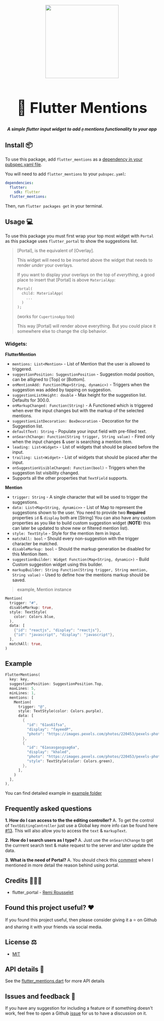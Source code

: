 <p align="center">
  <img src="https://i.imgur.com/JVM530f.png" width="240" />
  <h1 align="center" style="font-size: 48px;">📛 Flutter Mentions</h1>
  <h5 align="center">A simple flutter input widget to add <code>@</code> mentions functionality to your app</h5>
</p>

## Install 📦

To use this package, add `flutter_mentions` as a [dependency in your pubspec.yaml file](https://flutter.io/platform-plugins/).

You will need to add `flutter_mentions` to your `pubspec.yaml`:

```yaml
dependencies:
  flutter:
    sdk: flutter
  flutter_mentions:
```

Then, run `flutter packages get` in your terminal.

## Usage 💻

To use this package you must first wrap your top most widget with `Portal` as this package uses `flutter_portal` to show the suggestions list.

> [Portal], is the equivalent of [Overlay].
>
> This widget will need to be inserted above the widget that needs to render
> _under_ your overlays.
>
> If you want to display your overlays on the top of _everything_, a good place
> to insert that [Portal] is above `MaterialApp`:
>
> ```dart
> Portal(
>   child: MaterialApp(
>     ...
>   )
> );
> ```
>
> (works for `CupertinoApp` too)
>
> This way [Portal] will render above everything. But you could place it
> somewhere else to change the clip behavior.

### Widgets:

**FlutterMention**

- `mentions: List<Mention>` - List of Mention that the user is allowed to triggered.
- `suggestionPosition: SuggestionPosition` - Suggestion modal position, can be alligned to [Top] or [Bottom].
- `onMentionAdd: Function(Map<String, dynamic>)` - Triggers when the suggestion was added by tapping on suggestion.
- `suggestionListHeight: double` - Max height for the suggestion list. Defaults for 300.0.
- `onMarkupChanged: Function(String)` - A Functioned which is triggered when ever the input changes but with the markup of the selected mentions.
- `suggestionListDecoration: BoxDecoration` - Decoration for the Suggestion list.
- `defaultText: String` - Populate your input field with pre-filled text.
- `onSearchChange: Function(String trigger, String value)` - Fired only when the input changes & user is searching a mention item.
- `leading: List<Widget>` - List of widgets that should be placed before the input.
- `trailing: List<Widget>` - List of widgets that should be placed after the input.
- `onSuggestionVisibleChanged: Function(bool)` - Triggers when the suggestion list visibility changed.
- Supports all the other properties that `TextField` supports.

**Mention**

- `trigger: String` - A single character that will be used to trigger the suggestions.
- `data: List<Map<String, dynamic>>` - List of Map to represent the suggestions shown to the user. You need to provide two **Required** properties `id` & `display` both are [String] You can also have any custom properties as you like to build custom suggestion widget (**NOTE:** this can later be updated to show new or filtered mention list).
- `style: TextStyle` - Style for the mention item in Input.
- `matchAll: bool` - Should every non-suggestion with the trigger character be matched.
- `disableMarkup: bool` - Should the markup generation be disabled for this Mention Item.
- `suggestionBuilder: Widget Function(Map<String, dynamic>)` - Build Custom suggestion widget using this builder.
- `markupBuilder: String Function(String trigger, String mention, String value)` - Used to define how the mentions markup should be saved.

> example, Mention instance

```dart
Mention(
  trigger: "#",
  disableMarkup: true,
  style: TextStyle(
    color: Colors.blue,
  ),
  data: [
    {"id": "reactjs", "display": "reactjs"},
    {"id": "javascript", "display": "javascript"},
  ],
  matchAll: true,
)
```

## Example

```dart
FlutterMentions(
  key: key,
  suggestionPosition: SuggestionPosition.Top,
  maxLines: 5,
  minLines: 1,
  mentions: [
    Mention(
      trigger: "@",
      style: TextStyle(color: Colors.purple),
      data: [
        {
          "id": "61as61fsa",
          "display": "fayeedP",
          "photo": "https://images.pexels.com/photos/220453/pexels-photo-220453.jpeg"
        },
        {
          "id": "61asasgasgsag6a",
          "display": "khaled",
          "photo": "https://images.pexels.com/photos/220453/pexels-photo-220453.jpeg",
          "style": TextStyle(color: Colors.green),
        },
      ],
    )
  ],
),
```

You can find detailed example in [example folder](https://github.com/fayeed/flutter_mentions/blob/master/example/lib/main.dart)

## Frequently asked questions

**1. How do I can access to the the editing controller?**
A. To get the control of `TextEditingController` just use a Global key more info can be found here [#13](https://github.com/fayeed/flutter_mentions/issues/13). This will also allow you to access the `text` & `markupText`.

**2. How do I search users as I type?**
A. Just use the `onSearchChange` to get the currrent search text & make request to the server and later update the data.

**3. What is the need of Portal?**
A. You should check this [comment](https://github.com/fayeed/flutter_mentions/issues/1#issuecomment-671805877) where I mentioned in more detail the reason behind using portal.

## Credits 👨🏻‍💻

- flutter_portal - [Remi Rousselet](https://github.com/rrousselGit/flutter_portal)

## Found this project useful? ❤️

If you found this project useful, then please consider giving it a ⭐️ on Github and sharing it with your friends via social media.

## License ⚖️

- [MIT](https://github.com/fayeed/flutter_mentions/blob/master/LICENSE)

## API details 📝

See the [flutter_mentions.dart](https://github.com/fayeed/flutter_mentions/blob/master/lib/flutter_mentions.dart) for more API details

## Issues and feedback 💭

If you have any suggestion for including a feature or if something doesn't work, feel free to open a Github [issue](https://github.com/fayeed/flutter_mentions/issues) for us to have a discussion on it.
